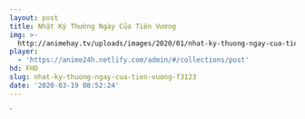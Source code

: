 ```yaml
---
layout: post
title: Nhật Ký Thường Ngày Của Tiên Vương
img: >-
  http://animehay.tv/uploads/images/2020/01/nhat-ky-thuong-ngay-cua-tien-vuong-thumbnail.jpg
player:
  - 'https://anime24h.netlify.com/admin/#/collections/post'
hd: FHD
slug: nhat-ky-thuong-ngay-cua-tien-vuong-f3123
date: '2020-03-19 08:52:24'
---
```







`